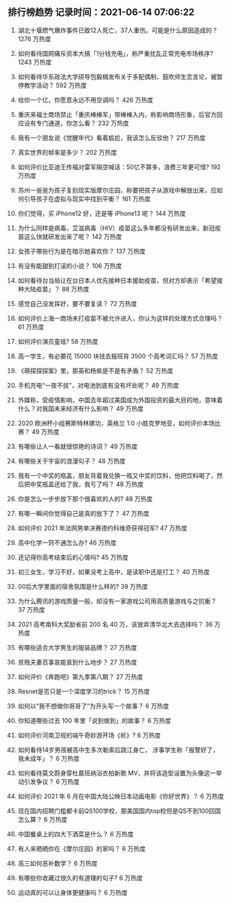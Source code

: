 
## 排行榜趋势 记录时间：2021-06-14 07:06:22
  
  1. 湖北十堰燃气爆炸事件已致12人死亡，37人重伤。可能是什么原因造成的？ 1276 万热度
    
  2. 如何看待国网痛斥资本大搞「1分钱充电」，称严重扰乱正常充电市场秩序? 1243 万热度
    
  3. 如何看待华东政法大学硕导包毅楠发布关于多配偶制、鼓吹师生恋言论，被暂停教学活动？ 592 万热度
    
  4. 给你一个亿，你愿意永远不用空调吗？ 426 万热度
    
  5. 重庆来福士商场禁止「重庆棒棒军」带棒棒入内，称影响商场形象，后官方回应设有专门通道，你怎么看？ 232 万热度
    
  6. 我有一个朋友说《觉醒年代》看着尴尬，我该怎么反驳他？ 217 万热度
    
  7. 真实世界的帧率是多少？ 202 万热度
    
  8. 如何评价比亚迪王传福对雷军隔空喊话：50亿不算多，浪费三年更可惜? 192 万热度
    
  9. 苏州一爸爸为孩子复刻现实版摩尔庄园，称要把孩子从游戏中解放出来，应如何引导孩子在虚拟与现实中找到平衡？ 161 万热度
    
  10. 你们觉得，买 iPhone12 好，还是等 iPhone13 呢？ 144 万热度
    
  11. 为什么同样是病毒，艾滋病毒（HIV）疫苗这么多年都没有研发出来，新冠疫苗这么快就研发出来了呢？ 142 万热度
    
  12. 女孩子哪些行为是在暗示她喜欢你？ 137 万热度
    
  13. 有没有能甜到打滚的小说？ 106 万热度
    
  14. 如何看待台当局让在台日本人优先接种日本援助疫苗，但对方却表示「希望接种大陆疫苗」？ 88 万热度
    
  15. 感觉自己没发挥好，要不要复读？ 72 万热度
    
  16. 如何评价上海一商场未打疫苗不被允许进入，你认为这样的处理方式合理吗？ 61 万热度
    
  17. 如何评价演员童瑶? 58 万热度
    
  18. 高一学生，有必要花 15000 块钱去报班背 3500 个高考词汇吗？ 57 万热度
    
  19. 《萌探探探案》里，那英和杨紫是不是有矛盾？ 52 万热度
    
  20. 手机充电“一夜不拔”，对电池到底有没有坏处呢？ 49 万热度
    
  21. 外媒称，受疫情影响，中国去年超过美国成为外国投资的最大目的地，意味着什么？对我国未来经济有什么影响？ 49 万热度
    
  22. 2020 欧洲杯小组赛斯特林建功，英格兰 1:0 小胜克罗地亚，如何评价本场比赛？ 49 万热度
    
  23. 有哪些让人一看就很惊艳的诗词？ 49 万热度
    
  24. 有哪些关于宇宙的浪漫句子？ 48 万热度
    
  25. 我有一个中奖的瓶盖，朋友背着我兑换一瓶又中奖的饮料，他把饮料喝了，然后把中奖瓶盖还给了我，我亏了吗？ 48 万热度
    
  26. 你是怎么一步步放下那个很喜欢的人的? 48 万热度
    
  27. 有哪一瞬间你觉得自己是真的放下了？ 47 万热度
    
  28. 如何评价 2021 年法网男单决赛德约科维奇获得冠军? 47 万热度
    
  29. 高中化学一窍不通怎么办? 46 万热度
    
  30. 还记得你高考结束后的心情吗? 45 万热度
    
  31. 初三女生，学习不好，如果没考上高中，是读职中还是打工？ 40 万热度
    
  32. 00后大学里面的宿舍氛围是什么样的? 39 万热度
    
  33. 为什么腾讯的游戏质量一般，却没有一家游戏公司用高质量游戏与之抗衡？ 37 万热度
    
  34. 2021 高考南科大奖励省前 200 名 40 万，该放弃清华北大去选择吗？ 36 万热度
    
  35. 有哪些适合大学男生的服装品牌？ 27 万热度
    
  36. 贫贱夫妻百事哀能哀到什么地步？ 27 万热度
    
  37. 如何评价《奔跑吧》第九季第八期？ 27 万热度
    
  38. Resnet是否只是一个深度学习的trick？ 15 万热度
    
  39. 如何以“我不想做你哥哥了”为开头写一个故事？ 6 万热度
    
  40. 你知道哪些过去 100 年里「说到做到」的故事？ 6 万热度
    
  41. 如何评价河南卫视的端午奇妙游开场《祈》? 6 万热度
    
  42. 如何看待14岁男孩被高中生多次勒索后跳江身亡， 涉事学生称「报警好了，我未成年」？ 6 万热度
    
  43. 如何看待莫文蔚身穿杜嘉班纳浴衣拍新歌 MV，并将该造型设置为头像这一举动引发争议？ 6 万热度
    
  44. 如何评价 2021 年 6 月在中国大陆公映日本动画电影《你好世界》？ 6 万热度
    
  45. 现在国内招聘门槛都卡前QS100学校，那美国国内top校但是QS不到100回国怎么算？ 6 万热度
    
  46. 中国餐桌上的四大下酒菜是什么？ 6 万热度
    
  47. 有人来晒晒你在《摩尔庄园》的家吗？ 6 万热度
    
  48. 高三如何恶补数学？ 6 万热度
    
  49. 有哪些你收藏过很久的有道理的句子? 6 万热度
    
  50. 运动真的可以让身体更健康吗？ 6 万热度
    